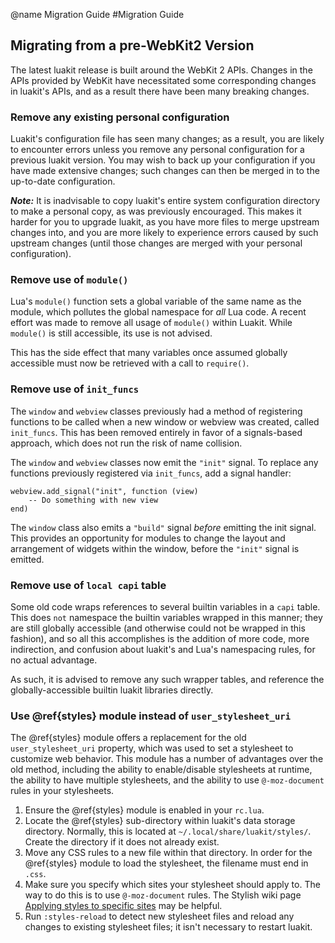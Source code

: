@name Migration Guide
#Migration Guide

## Migrating from a pre-WebKit2 Version

The latest luakit release is built around the WebKit 2 APIs. Changes in the APIs
provided by WebKit have necessitated some corresponding changes in luakit's
APIs, and as a result there have been many breaking changes.

### Remove any existing personal configuration

Luakit's configuration file has seen many changes; as a result, you are likely
to encounter errors unless you remove any personal configuration for a previous
luakit version. You may wish to back up your configuration if you have made
extensive changes; such changes can then be merged in to the up-to-date
configuration.

**_Note:_** It is inadvisable to copy luakit's entire system configuration
directory to make a personal copy, as was previously encouraged. This
makes it harder for you to upgrade luakit, as you have more files to
merge upstream changes into, and you are more likely to experience
errors caused by such upstream changes (until those changes are merged with your
personal configuration).

### Remove use of `module()`

Lua's `module()` function sets a global variable of the same name as the module,
which pollutes the global namespace for _all_ Lua code. A recent effort
was made to remove all usage of `module()` within Luakit. While `module()` is
still accessible, its use is not advised.

This has the side effect that many variables once assumed globally accessible
must now be retrieved with a call to `require()`.

### Remove use of `init_funcs`

The `window` and `webview` classes previously had a method of registering
functions to be called when a new window or webview was created, called
`init_funcs`. This has been removed entirely in favor of a signals-based
approach, which does not run the risk of name collision.

The `window` and `webview` classes now emit the `"init"` signal. To replace any
functions previously registered via `init_funcs`, add a signal handler:

	webview.add_signal("init", function (view)
	    -- Do something with new view
	end)

The `window` class also emits a `"build"` signal _before_ emitting the
init signal. This provides an opportunity for modules to change the layout and
arrangement of widgets within the window, before the `"init"` signal is emitted.

### Remove use of `local capi` table

Some old code wraps references to several builtin variables in a `capi` table.
This does `not` namespace the builtin variables wrapped in this manner; they are
still globally accessible (and otherwise could not be wrapped in this fashion),
and so all this accomplishes is the addition of more code, more indirection, and
confusion about luakit's and Lua's namespacing rules, for no actual advantage.

As such, it is advised to remove any such wrapper tables, and reference the
globally-accessible builtin luakit libraries directly.

### Use @ref{styles} module instead of `user_stylesheet_uri`

The @ref{styles} module offers a replacement for the old `user_stylesheet_uri`
property, which was used to set a stylesheet to customize web behavior. This
module has a number of advantages over the old method, including the ability to
enable/disable stylesheets at runtime, the ability to have multiple stylesheets,
and the ability to use `@-moz-document` rules in your stylesheets.

1. Ensure the @ref{styles} module is enabled in your `rc.lua`.
2. Locate the @ref{styles} sub-directory within luakit's data storage directory.
   Normally, this is located at `~/.local/share/luakit/styles/`. Create the
   directory if it does not already exist.
3. Move any CSS rules to a new file within that directory. In order for the
   @ref{styles} module to load the stylesheet, the filename must end in `.css`.
4. Make sure you specify which sites your stylesheet should apply to. The way to
   do this is to use `@-moz-document` rules. The Stylish wiki page [Applying styles to specific sites](https://github.com/stylish-userstyles/stylish/wiki/Applying-styles-to-specific-sites) may be helpful.
5. Run `:styles-reload` to detect new stylesheet files and reload any changes to
   existing stylesheet files; it isn't necessary to restart luakit.
